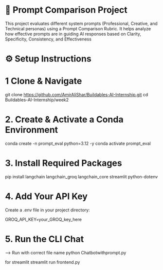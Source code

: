 # 📝 Prompt Comparison Project

This project evaluates different system prompts (Professional, Creative, and Technical personas) using a Prompt Comparison Rubric.
It helps analyze how effective prompts are in guiding AI responses based on Clarity, Specificity, Consistency, and Effectiveness

# ⚙️ Setup Instructions
# 1️ Clone & Navigate
git clone https://github.com/AmirAliShar/Buildables-AI-Internship.git
cd Buildables-AI-Internship/week2

# 2. Create & Activate a Conda Environment
conda create -n prompt_eval python=3.12 -y
conda activate prompt_eval

# 3. Install Required Packages
pip install langchain langchain_groq langchain_core streamlit python-dotenv

# 4. Add Your API Key

Create a .env file in your project directory:

GROQ_API_KEY=your_GROQ_key_here

# 5. Run the CLI Chat
--> Run with correct file name
python Chatbotwithprompt.py

for streamlit
streamlit run frontend.py




